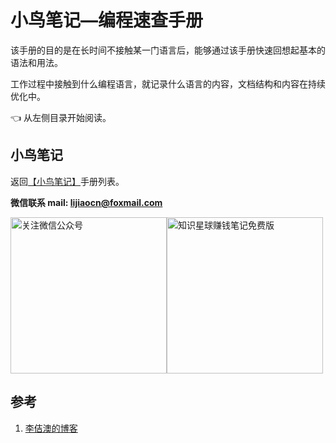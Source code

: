 # 小鸟笔记—编程速查手册

该手册的目的是在长时间不接触某一门语言后，能够通过该手册快速回想起基本的语法和用法。

工作过程中接触到什么编程语言，就记录什么语言的内容，文档结构和内容在持续优化中。

👈 从左侧目录开始阅读。

## 小鸟笔记

返回<a href="../note/">【小鸟笔记】</a>手册列表。

**微信联系   mail: lijiaocn@foxmail.com**

<div style="display:flex;flex-direction:row">
<img height="250px" alt="关注微信公众号" src="https://www.lijiaocn.com/img/class.jpg"/>
<img height="250px" alt="知识星球赚钱笔记免费版" src="https://www.lijiaocn.com/img/xiaomiquan-money-free.jpeg"/>
</div>

## 参考

1. [李佶澳的博客][1]

[1]: https://www.lijiaocn.com "李佶澳的博客"
